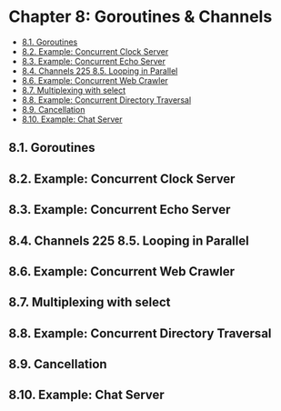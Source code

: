 # Chapter 8: Goroutines & Channels 

<!-- TOC -->

- [8.1. Goroutines](#81-goroutines)
- [8.2. Example: Concurrent Clock Server](#82-example-concurrent-clock-server)
- [8.3. Example: Concurrent Echo Server](#83-example-concurrent-echo-server)
- [8.4. Channels 225 8.5. Looping in Parallel](#84-channels-225-85-looping-in-parallel)
- [8.6. Example: Concurrent Web Crawler](#86-example-concurrent-web-crawler)
- [8.7. Multiplexing with select](#87-multiplexing-with-select)
- [8.8. Example: Concurrent Directory Traversal](#88-example-concurrent-directory-traversal)
- [8.9. Cancellation](#89-cancellation)
- [8.10. Example: Chat Server](#810-example-chat-server)

<!-- /TOC -->


## 8.1. Goroutines 
## 8.2. Example: Concurrent Clock Server 
## 8.3. Example: Concurrent Echo Server 
## 8.4. Channels 225 8.5. Looping in Parallel 
## 8.6. Example: Concurrent Web Crawler 
## 8.7. Multiplexing with select 
## 8.8. Example: Concurrent Directory Traversal 
## 8.9. Cancellation 
## 8.10. Example: Chat Server 
